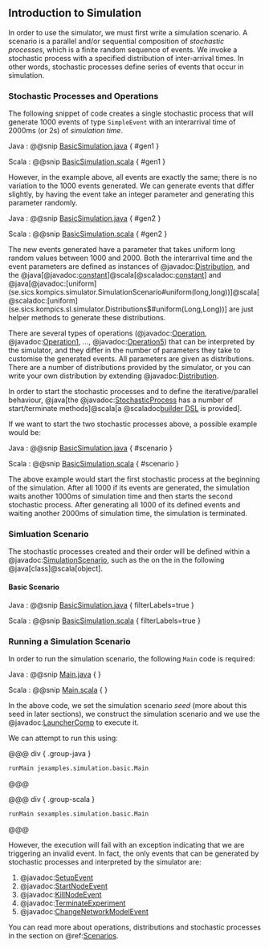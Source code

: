 
Introduction to Simulation
--------------------------

In order to use the simulator, we must first write a simulation scenario. A scenario is a parallel and/or sequential composition of *stochastic processes*, which is a finite random sequence of events. We invoke a stochastic process with a specified distribution of inter-arrival times. In other words, stochastic processes define series of events that occur in simulation.

### Stochastic Processes and Operations

The following snippet of code creates a single stochastic process that will generate 1000 events of type `SimpleEvent` with an interarrival time of 2000ms (or 2s) of *simulation time*.

Java
:   @@snip [BasicSimulation.java](/docs/src/main/java/jexamples/simulation/basic/BasicSimulation.java) { #gen1 }

Scala
:   @@snip [BasicSimulation.scala](/docs/src/main/scala/sexamples/simulation/basic/BasicSimulation.scala) { #gen1 }


However, in the example above, all events are exactly the same; there is no variation to the 1000 events generated. We can generate events that differ slightly, by having the event take an integer parameter and generating this parameter randomly.

Java
:   @@snip [BasicSimulation.java](/docs/src/main/java/jexamples/simulation/basic/BasicSimulation.java) { #gen2 }

Scala
:   @@snip [BasicSimulation.scala](/docs/src/main/scala/sexamples/simulation/basic/BasicSimulation.scala) { #gen2 }

The new events generated have a parameter that takes uniform long random values between 1000 and 2000. Both the interarrival time and the event parameters are defined as instances of @javadoc:[Distribution](se.sics.kompics.simulator.adaptor.distributions.Distribution), and the @java[@javadoc:[constant](se.sics.kompics.simulator.SimulationScenario#constant(long))]@scala[@scaladoc:[constant](se.sics.kompics.sl.simulator.Distributions$#constant(Long))] and @java[@javadoc:[uniform](se.sics.kompics.simulator.SimulationScenario#uniform(long,long))]@scala[@scaladoc:[uniform](se.sics.kompics.sl.simulator.Distributions$#uniform(Long,Long))] are just helper methods to generate these distributions. 

There are several types of operations (@javadoc:[Operation](se.sics.kompics.simulator.adaptor.Operation), @javadoc:[Operation1](se.sics.kompics.simulator.adaptor.Operation1), ..., @javadoc:[Operation5](se.sics.kompics.simulator.adaptor.Operation5)) that can be interpreted by the simulator, and they differ in the number of parameters they take to customise the generated events. All parameters are given as distributions. There are a number of distributions provided by the simulator, or you can write your own distribution by extending @javadoc:[Distribution](se.sics.kompics.simulator.adaptor.distributions.Distribution). 

In order to start the stochastic processes and to define the iterative/parallel behaviour, @java[the @javadoc:[StochasticProcess](se.sics.kompics.simulator.SimulationScenario.StochasticProcess) has a number of start/terminate methods]@scala[a @scaladoc[builder DSL](se.sics.kompics.sl.simulator.StochasticProcessBuilder) is provided].

If we want to start the two stochastic processes above, a possible example would be:

Java
:   @@snip [BasicSimulation.java](/docs/src/main/java/jexamples/simulation/basic/BasicSimulation.java) { #scenario }

Scala
:   @@snip [BasicSimulation.scala](/docs/src/main/scala/sexamples/simulation/basic/BasicSimulation.scala) { #scenario }


The above example would start the first stochastic process at the beginning of the simulation. After all 1000 if its events are generated, the simulation waits another 1000ms of simulation time and then starts the second stochastic process. After generating all 1000 of its defined events and waiting another 2000ms of simulation time, the simulation is terminated.

### Simluation Scenario

The stochastic processes created and their order will be defined within a @javadoc:[SimulationScenario](se.sics.kompics.simulator.SimulationScenario), such as the on the in the following @java[class]@scala[object].

#### Basic Scenario

Java
:   @@snip [BasicSimulation.java](/docs/src/main/java/jexamples/simulation/basic/BasicSimulation.java) { filterLabels=true }

Scala
:   @@snip [BasicSimulation.scala](/docs/src/main/scala/sexamples/simulation/basic/BasicSimulation.scala) { filterLabels=true }


### Running a Simulation Scenario

In order to run the simulation scenario, the following `Main` code is required:

Java
:   @@snip [Main.java](/docs/src/main/java/jexamples/simulation/basic/Main.java) { }

Scala
:   @@snip [Main.scala](/docs/src/main/scala/sexamples/simulation/basic/Main.scala) { }

In the above code, we set the simulation scenario *seed* (more about this seed in later sections), we construct the simulation scenario and we use the @javadoc:[LauncherComp](se.sics.kompics.simulator.run.LauncherComp) to execute it.

We can attempt to run this using:

@@@ div { .group-java }
```bash
runMain jexamples.simulation.basic.Main
```
@@@

@@@ div { .group-scala }
```bash
runMain sexamples.simulation.basic.Main
```
@@@

However, the execution will fail with an exception indicating that we are triggering an invalid event. In fact, the only events that can be generated by stochastic processes and interpreted by the simulator are:

1. @javadoc:[SetupEvent](se.sics.kompics.simulator.events.SetupEvent)
2. @javadoc:[StartNodeEvent](se.sics.kompics.simulator.events.system.StartNodeEvent)
3. @javadoc:[KillNodeEvent](se.sics.kompics.simulator.events.system.KillNodeEvent)
4. @javadoc:[TerminateExperiment](se.sics.kompics.simulator.events.TerminateExperiment)
5. @javadoc:[ChangeNetworkModelEvent](se.sics.kompics.simulator.events.system.ChangeNetworkModelEvent)

You can read more about operations, distributions and stochastic processes in the section on @ref:[Scenarios](scenarios.md).
